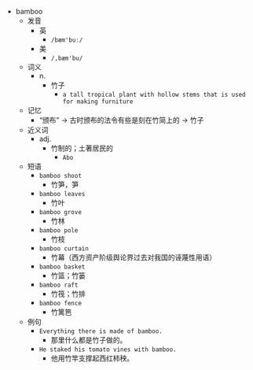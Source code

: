 - bamboo
  - 发音
    - 英
      - `/bæm'buː/`
    - 美
      - `/,bæm'bu/`
  - 词义
    - n.
      - 竹子
        - `a tall tropical plant with hollow stems that is used for making furniture`
  - 记忆
    - “颁布” → 古时颁布的法令有些是刻在竹简上的 → 竹子
  - 近义词
    - adj.
      - 竹制的；土著居民的
        - `Abo`
  - 短语
    - `bamboo shoot`
      - 竹笋，笋 
    - `bamboo leaves`
      - 竹叶 
    - `bamboo grove`
      - 竹林 
    - `bamboo pole`
      - 竹枝 
    - `bamboo curtain`
      - 竹幕（西方资产阶级舆论界过去对我国的诬蔑性用语） 
    - `bamboo basket`
      - 竹篮；竹篓 
    - `bamboo raft`
      - 竹筏；竹排 
    - `bamboo fence`
      - 竹篱笆 
  - 例句
    - `Everything there is made of bamboo.`
      - 那里什么都是竹子做的。
    - `He staked his tomato vines with bamboo.`
      - 他用竹竿支撑起西红柿秧。

